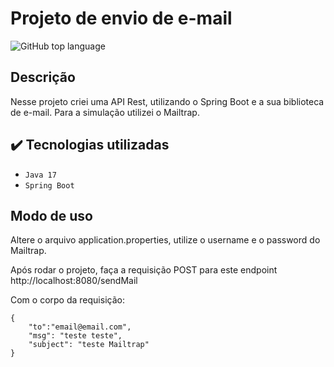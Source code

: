 # Projeto de envio de e-mail

![GitHub top language](https://img.shields.io/github/languages/top/Henrique2305/mail-api)

## Descrição

Nesse projeto criei uma API Rest, utilizando o Spring Boot e a sua biblioteca de e-mail. Para a simulação utilizei o Mailtrap.

## ✔️ Tecnologias utilizadas

- ``Java 17``
- ``Spring Boot``

## Modo de uso

Altere o arquivo application.properties, utilize o username e o password do Mailtrap.

Após rodar o projeto, faça a requisição POST para este endpoint http://localhost:8080/sendMail 

Com o corpo da requisição:

```
{
    "to":"email@email.com",
    "msg": "teste teste",
    "subject": "teste Mailtrap"
}
```
